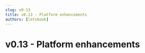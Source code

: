```yaml
---
slug: v0-13
title: v0.13 - Platform enhancements
authors: [letsbook]
---
```


# v0.13 - Platform enhancements

